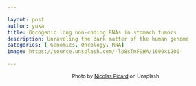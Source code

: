 ```yaml
---

layout: post
author: yuka
title: Oncogenic long non-coding RNAs in stomach tumors
description: Unraveling the dark matter of the human genome
categories: [ Genomics, Oncology, RNA]
image: https://source.unsplash.com/-lp8sTmF9HA/1600x1200

---
```


<div align="center"><small>Photo by  <a href = "https://unsplash.com/photos/-lp8sTmF9HA">Nicolas Picard</a> on Unsplash</small></div>